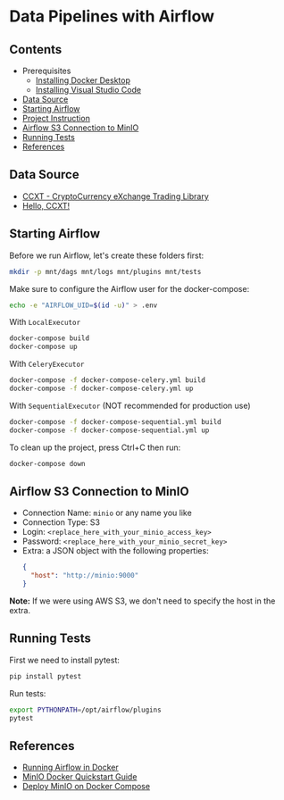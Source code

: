 # Data Pipelines with Airflow

## Contents

- Prerequisites
  - [Installing Docker Desktop](./docs/installing-docker-desktop.md)
  - [Installing Visual Studio Code](./docs/installing-vscode.md)
- [Data Source](#data-source)
- [Starting Airflow](#starting-airflow)
- [Project Instruction](./docs/project-instruction.md)
- [Airflow S3 Connection to MinIO](#airflow-s3-connection-to-minio)
- [Running Tests](#running-tests)
- [References](#references)

## Data Source

- [CCXT - CryptoCurrency eXchange Trading Library](https://github.com/ccxt/ccxt)
- [Hello, CCXT!](https://github.com/zkan/hello-ccxt)

## Starting Airflow

Before we run Airflow, let's create these folders first:

```sh
mkdir -p mnt/dags mnt/logs mnt/plugins mnt/tests
```

Make sure to configure the Airflow user for the docker-compose:

```sh
echo -e "AIRFLOW_UID=$(id -u)" > .env
```

With `LocalExecutor`

```sh
docker-compose build
docker-compose up
```

With `CeleryExecutor`

```sh
docker-compose -f docker-compose-celery.yml build
docker-compose -f docker-compose-celery.yml up
```

With `SequentialExecutor` (NOT recommended for production use)

```sh
docker-compose -f docker-compose-sequential.yml build
docker-compose -f docker-compose-sequential.yml up
```

To clean up the project, press Ctrl+C then run:

```sh
docker-compose down
```

## Airflow S3 Connection to MinIO

- Connection Name: `minio` or any name you like
- Connection Type: S3
- Login: `<replace_here_with_your_minio_access_key>`
- Password: `<replace_here_with_your_minio_secret_key>`
- Extra: a JSON object with the following properties:
  ```json
  {
    "host": "http://minio:9000"
  }
  ```

**Note:** If we were using AWS S3, we don't need to specify the host in the extra.

## Running Tests

First we need to install pytest:

```sh
pip install pytest
```

Run tests:

```sh
export PYTHONPATH=/opt/airflow/plugins
pytest
```

## References

- [Running Airflow in Docker](https://airflow.apache.org/docs/apache-airflow/stable/start/docker.html)
- [MinIO Docker Quickstart Guide](https://docs.min.io/docs/minio-docker-quickstart-guide.html)
- [Deploy MinIO on Docker Compose](https://docs.min.io/docs/deploy-minio-on-docker-compose)
